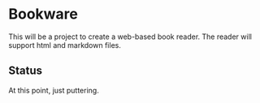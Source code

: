 # Bookware

This will be a project to create a web-based book reader. The reader will 
support html and markdown files.

## Status

At this point, just puttering. 
